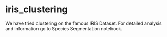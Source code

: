 # iris_clustering
We have tried clustering on the famous IRIS Dataset. For detailed analysis and information go to Species Segmentation notebook.
